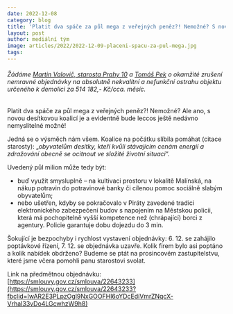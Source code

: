```yaml
---
date: 2022-12-08
category: blog
title: 'Platit dva spáče za půl mega z veřejných peněz?! Nemožné? S novou desítkovou koalicí je leccos možné'
layout: post
author: mediální tým
image: articles/2022/2022-12-09-placeni-spacu-za-pul-mega.jpg
tags:
---
```


###### Žádáme  [Martin Valovič, starosta Prahy 10](https://www.facebook.com/ValovicPraha10/?__cft__[0]=AZWImZU_ltOKm7OOpA-Dvdor6yNBkVn0G7jC306w3jTHxz2dEnSPDWHUnHxk0lsu-hPShnlOIhs3UtPJKvtGVJmb0GykZJFwrXo96MELZrX-aff3K5Hqc9m21KSIKSCGKMgNaAg_7xG_Vhxfw49OPp0X_3pot_RreByPJIn1BMWBaKMp0ak34yKt3o3Kh-3dpMxO-ehQwpH50riwQ87qtw8ZUYctacN4qJPwvlm5tXcjsg&__tn__=kK-R)  a  [Tomáš Pek](https://www.facebook.com/TomasPekTOP09Praha10/?__cft__[0]=AZWImZU_ltOKm7OOpA-Dvdor6yNBkVn0G7jC306w3jTHxz2dEnSPDWHUnHxk0lsu-hPShnlOIhs3UtPJKvtGVJmb0GykZJFwrXo96MELZrX-aff3K5Hqc9m21KSIKSCGKMgNaAg_7xG_Vhxfw49OPp0X_3pot_RreByPJIn1BMWBaKMp0ak34yKt3o3Kh-3dpMxO-ehQwpH50riwQ87qtw8ZUYctacN4qJPwvlm5tXcjsg&__tn__=kK-R)  o okamžité zrušení nemravné objednávky na absolutně nekvalitní a nefunkční ostrahu objektu určeného k demolici za 514 182,- Kč/cca. měsíc.

Platit dva spáče za půl mega z veřejných peněz?! Nemožné? Ale ano, s novou desítkovou koalicí je a evidentně bude leccos ještě nedávno nemyslitelné možné!

Jedná se o výsměch nám všem. Koalice na počátku slíbila pomáhat (citace starosty): „_obyvatelům desítky, kteří kvůli stávajícím cenám energií a zdražování obecně se ocitnout ve složité životní situaci_“.

Uvedený půl milion může tedy být:

-   buď využit smysluplně – na kultivaci prostoru v lokalitě Malínská, na nákup potravin do potravinové banky či cílenou pomoc sociálně slabým obyvatelům;
-   nebo ušetřen, kdyby se pokračovalo v Piráty zavedené tradici elektronického zabezpečení budov s napojením na Městskou policii, která má pochopitelně vyšší kompetence než (chrápající) borci z agentury. Policie garantuje dobu dojezdu do 3 min.

Šokující je bezpochyby i rychlost vystavení objednávky: 6. 12. se zahájilo poptávkové řízení, 7. 12. se objednávka uzavře. Kolik firem bylo asi poptáno a kolik nabídek obdrženo? Budeme se ptát na prosincovém zastupitelstvu, které jsme včera pomohli panu starostovi svolat.

Link na předmětnou objednávku:  [https://smlouvy.gov.cz/smlouva/22643233](https://smlouvy.gov.cz/smlouva/22643233?fbclid=IwAR2E3PLpzOgl9NxGOOFHl6oYDcEdiVmrZNqcX-VrhaI33vDo4LGcwhzW9h8)
